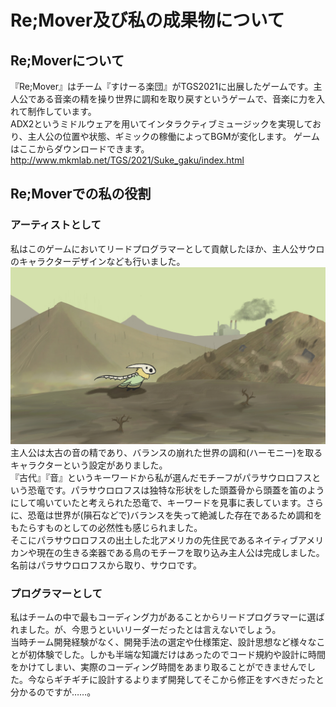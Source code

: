 # Re;Mover及び私の成果物について
## Re;Moverについて
『Re;Mover』はチーム『すけーる楽団』がTGS2021に出展したゲームです。主人公である音楽の精を操り世界に調和を取り戻すというゲームで、音楽に力を入れて制作しています。  
ADX2というミドルウェアを用いてインタラクティブミュージックを実現しており、主人公の位置や状態、ギミックの稼働によってBGMが変化します。
ゲームはここからダウンロードできます。  
http://www.mkmlab.net/TGS/2021/Suke_gaku/index.html
## Re;Moverでの私の役割
### アーティストとして
私はこのゲームにおいてリードプログラマーとして貢献したほか、主人公サウロのキャラクターデザインなども行いました。  
![sauro.jpg](sauro.jpg)
主人公は太古の音の精であり、バランスの崩れた世界の調和(ハーモニー)を取るキャラクターという設定がありました。  
『古代』『音』というキーワードから私が選んだモチーフがパラサウロロフスという恐竜です。パラサウロロフスは独特な形状をした頭蓋骨から頭蓋を笛のようにして鳴いていたと考えられた恐竜で、キーワードを見事に表しています。さらに、恐竜は世界が(隕石などで)バランスを失って絶滅した存在であるため調和をもたらすものとしての必然性も感じられました。  
そこにパラサウロロフスの出土した北アメリカの先住民であるネイティブアメリカンや現在の生きる楽器である鳥のモチーフを取り込み主人公は完成しました。  
名前はパラサウロロフスから取り、サウロです。  
### プログラマーとして
私はチームの中で最もコーディング力があることからリードプログラマーに選ばれました。が、今思うといいリーダーだったとは言えないでしょう。  
当時チーム開発経験がなく、開発手法の選定や仕様策定、設計思想など様々なことが初体験でした。しかも半端な知識だけはあったのでコード規約や設計に時間をかけてしまい、実際のコーディング時間をあまり取ることができませんでした。今ならギチギチに設計するよりまず開発してそこから修正をすべきだったと分かるのですが……。  
